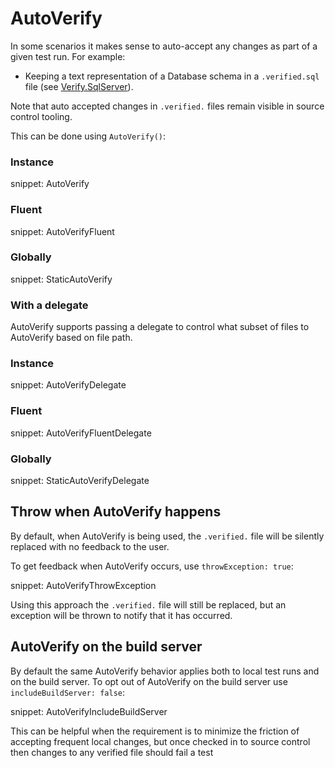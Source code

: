 # AutoVerify

In some scenarios it makes sense to auto-accept any changes as part of a given test run. For example:

 * Keeping a text representation of a Database schema in a `.verified.sql` file (see [Verify.SqlServer](https://github.com/VerifyTests/Verify.SqlServer)).

Note that auto accepted changes in `.verified.` files remain visible in source control tooling.

This can be done using `AutoVerify()`:


### Instance

snippet: AutoVerify


### Fluent

snippet: AutoVerifyFluent


### Globally

snippet: StaticAutoVerify


### With a delegate

AutoVerify supports passing a delegate to control what subset of files to AutoVerify based on file path.


### Instance

snippet: AutoVerifyDelegate


### Fluent

snippet: AutoVerifyFluentDelegate


### Globally

snippet: StaticAutoVerifyDelegate


## Throw when AutoVerify happens

By default, when AutoVerify is being used, the `.verified.` file will be silently replaced with no feedback to the user. 

To get feedback when AutoVerify occurs, use `throwException: true`:

snippet: AutoVerifyThrowException

Using this approach the `.verified.` file will still be replaced, but an exception will be thrown to notify that it has occurred.


## AutoVerify on the build server

By default the same AutoVerify behavior applies both to local test runs and on the build server. To opt out of AutoVerify on the build server use `includeBuildServer: false`:

snippet: AutoVerifyIncludeBuildServer

This can be helpful when the requirement is to minimize the friction of accepting frequent local changes, but once checked in to source control then changes to any verified file should fail a test